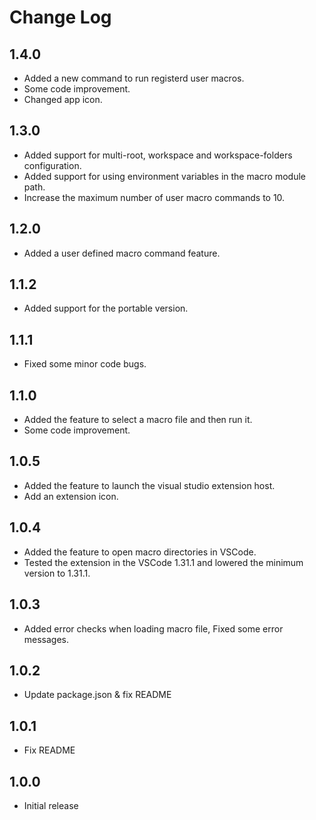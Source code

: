 # Change Log

## 1.4.0

* Added a new command to run registerd user macros.
* Some code improvement.
* Changed app icon.

## 1.3.0

* Added support for multi-root, workspace and workspace-folders configuration.
* Added support for using environment variables in the macro module path.
* Increase the maximum number of user macro commands to 10.

## 1.2.0

* Added a user defined macro command feature.

## 1.1.2

* Added support for the portable version.

## 1.1.1

* Fixed some minor code bugs.

## 1.1.0

* Added the feature to select a macro file and then run it.
* Some code improvement.

## 1.0.5

* Added the feature to launch the visual studio extension host.
* Add an extension icon.

## 1.0.4

* Added the feature to open macro directories in VSCode.
* Tested the extension in the VSCode 1.31.1 and lowered the minimum version to 1.31.1.

## 1.0.3

* Added error checks when loading macro file, Fixed some error messages.

## 1.0.2

* Update package.json & fix README

## 1.0.1

* Fix README

## 1.0.0

* Initial release

